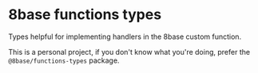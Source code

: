 # 8base functions types

Types helpful for implementing handlers in the 8base custom function.

This is a personal project, if you don't know what you're doing, prefer the `@8base/functions-types` package.
